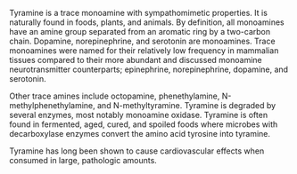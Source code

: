 Tyramine is a trace monoamine with sympathomimetic properties. It is naturally found in foods, plants, and animals. By definition, all monoamines have an amine group separated from an aromatic ring by a two-carbon chain. Dopamine, norepinephrine, and serotonin are monoamines. Trace monoamines were named for their relatively low frequency in mammalian tissues compared to their more abundant and discussed monoamine neurotransmitter counterparts; epinephrine, norepinephrine, dopamine, and serotonin.

Other trace amines include octopamine, phenethylamine, N-methylphenethylamine, and N-methyltyramine. Tyramine is degraded by several enzymes, most notably monoamine oxidase. Tyramine is often found in fermented, aged, cured, and spoiled foods where microbes with decarboxylase enzymes convert the amino acid tyrosine into tyramine.

Tyramine has long been shown to cause cardiovascular effects when consumed in large, pathologic amounts.